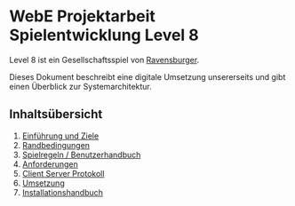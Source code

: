 # WebE Projektarbeit Spielentwicklung Level 8

Level 8 ist ein Gesellschaftsspiel von [Ravensburger](https://www.ravensburger.de/produkte/spiele/kartenspiele/level-8-20766/index.html).

Dieses Dokument beschreibt eine digitale Umsetzung unsererseits und gibt einen Überblick zur Systemarchitektur.

## Inhaltsübersicht

1. [Einführung und Ziele](einfuehrung_ziele.md)
2. [Randbedingungen](randbedingungen.md)
3. [Spielregeln / Benutzerhandbuch](spielregeln.md)
4. [Anforderungen](anforderungen.md)
5. [Client Server Protokoll](client_server_protokoll.md)
6. [Umsetzung](umsetzung.md)
7. [Installationshandbuch](installation.md)
